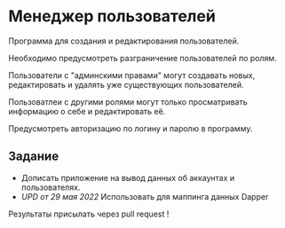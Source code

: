 ﻿# Менеджер пользователей

Программа для создания и редактирования пользователей.

Необходимо предусмотреть разграничение пользователей по ролям. 

Пользователи с "админскими правами" могут создавать новых, редактировать и удалять уже существующих пользователей.

Пользоватлеи с другими ролями могут только просматривать информацию о себе и редактировать её.

Предусмотреть авторизацию по логину и паролю в программу.

## Задание

- Дописать приложение на вывод данных об аккаунтах и пользователях.
- *UPD от 29 мая 2022* Использовать для маппинга данных Dapper

Результаты присылать через pull request
!
